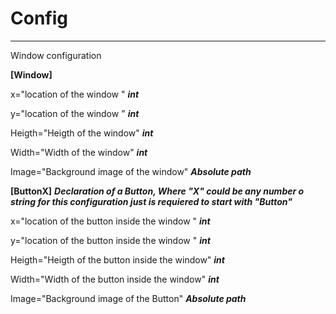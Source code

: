 # Config
---
Window configuration

**[Window]**

x="location of the window "	***int***

y="location of the window "	***int***

Heigth="Heigth of the window"	***int***

Width="Width of the window"	***int***

Image="Background image of the window"     ***Absolute path***

**[ButtonX]** ***Declaration of a Button, Where "X" could be any number o string for this configuration just is requiered to start with "Button"***

x="location of the button inside the window "	***int***

y="location of the button inside the  window "	***int***

Heigth="Heigth of the button inside the  window"	***int***

Width="Width of the button inside the  window"	***int***

Image="Background image of the Button"     ***Absolute path***

